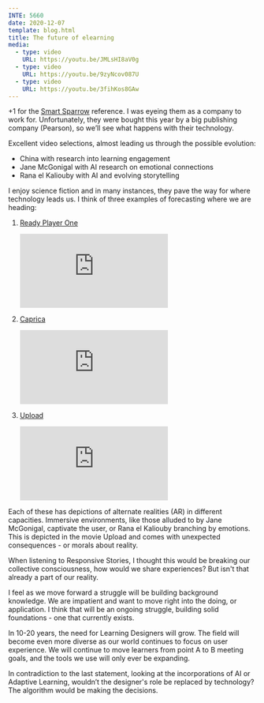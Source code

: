 ```yaml
---
INTE: 5660
date: 2020-12-07
template: blog.html
title: The future of elearning
media:
  - type: video
    URL: https://youtu.be/JMLsHI8aV0g
  - type: video
    URL: https://youtu.be/9zyNcov087U
  - type: video
    URL: https://youtu.be/3fihKos8GAw
---
```


\+1 for the [Smart Sparrow](https://www.smartsparrow.com/what-is-adaptive-learning/) reference. I was eyeing them as a company to work for. Unfortunately, they were bought this year by a big publishing company (Pearson), so we’ll see what happens with their technology.

Excellent video selections, almost leading us through the possible evolution:

-   China with research into learning engagement
-   Jane McGonigal with AI research on emotional connections
-   Rana el Kaliouby with AI and evolving storytelling

I enjoy science fiction and in many instances, they pave the way for where technology leads us. I think of three examples of forecasting where we are heading:

1.  [Ready Player One](https://youtu.be/cSp1dM2Vj48)

    <div class="aspect-ratio aspect-ratio--16-9">
      <iframe class="aspect-ratio--content" src="https://www.youtube-nocookie.com/embed/cSp1dM2Vj48" title="YouTube video player" frameborder="0" allow="accelerometer; autoplay; clipboard-write; encrypted-media; gyroscope; picture-in-picture" allowfullscreen></iframe>
    </div>

2.  [Caprica](https://youtu.be/ccHORot0vNA)

    <div class="aspect-ratio aspect-ratio--16-9">
      <iframe class="aspect-ratio--content" src="https://www.youtube-nocookie.com/embed/ccHORot0vNA" title="YouTube video player" frameborder="0" allow="accelerometer; autoplay; clipboard-write; encrypted-media; gyroscope; picture-in-picture" allowfullscreen></iframe>
    </div>

3.  [Upload](https://youtu.be/0ZfZj2bn_xg)

    <div class="aspect-ratio aspect-ratio--16-9">
      <iframe class="aspect-ratio--content" src="https://www.youtube-nocookie.com/embed/0ZfZj2bn_xg" title="YouTube video player" frameborder="0" allow="accelerometer; autoplay; clipboard-write; encrypted-media; gyroscope; picture-in-picture" allowfullscreen></iframe>
    </div>

Each of these has depictions of alternate realities (AR) in different capacities. Immersive environments, like those alluded to by Jane McGonigal, captivate the user, or Rana el Kaliouby branching by emotions. This is depicted in the movie Upload and comes with unexpected consequences - or morals about reality.

When listening to Responsive Stories, I thought this would be breaking our collective consciousness, how would we share experiences? But isn't that already a part of our reality.

I feel as we move forward a struggle will be building background knowledge. We are impatient and want to move right into the doing, or application. I think that will be an ongoing struggle, building solid foundations - one that currently exists.

In 10-20 years, the need for Learning Designers will grow. The field will become even more diverse as our world continues to focus on user experience. We will continue to move learners from point A to B meeting goals, and the tools we use will only ever be expanding.

In contradiction to the last statement, looking at the incorporations of AI or Adaptive Learning, wouldn’t the designer's role be replaced by technology? The algorithm would be making the decisions.
